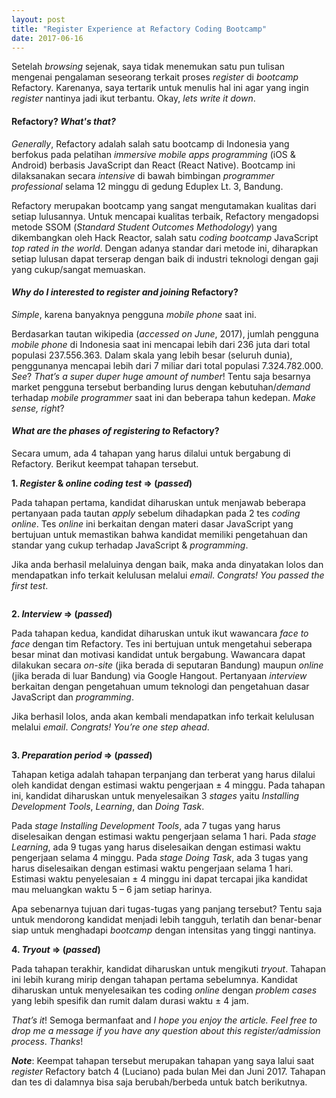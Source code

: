 ```yaml
---
layout: post
title: "Register Experience at Refactory Coding Bootcamp"
date: 2017-06-16
---
```


Setelah *browsing* sejenak, saya tidak menemukan satu pun tulisan mengenai pengalaman seseorang terkait proses *register* di *bootcamp* Refactory. Karenanya, saya tertarik untuk menulis hal ini agar yang ingin *register* nantinya jadi ikut terbantu. Okay, *lets write it down*.

#### Refactory? *What's that?*

*Generally*, Refactory adalah salah satu bootcamp di Indonesia yang berfokus pada pelatihan *immersive mobile apps programming* (iOS & Android) berbasis JavaScript dan React (React Native). Bootcamp ini dilaksanakan secara *intensive* di bawah bimbingan *programmer professional* selama 12 minggu di gedung Eduplex Lt. 3, Bandung.

Refactory merupakan bootcamp yang sangat mengutamakan kualitas dari setiap lulusannya. Untuk mencapai kualitas terbaik, Refactory mengadopsi metode SSOM (*Standard Student Outcomes Methodology*) yang dikembangkan oleh Hack Reactor, salah satu *coding bootcamp* JavaScript *top rated in the world*. Dengan adanya standar dari metode ini, diharapkan setiap lulusan dapat terserap dengan baik di industri teknologi dengan gaji yang cukup/sangat memuaskan.

#### *Why do I interested to register and joining* Refactory?

*Simple*, karena banyaknya pengguna *mobile phone* saat ini.

Berdasarkan tautan wikipedia (*accessed on June*, 2017), jumlah pengguna *mobile phone* di Indonesia saat ini mencapai lebih dari 236 juta dari total populasi 237.556.363. Dalam skala yang lebih besar (seluruh dunia), penggunanya mencapai lebih dari 7 miliar dari total populasi 7.324.782.000. *See*? *That’s a super duper huge amount of number*! Tentu saja besarnya market pengguna tersebut berbanding lurus dengan kebutuhan/*demand* terhadap *mobile programmer* saat ini dan beberapa tahun kedepan. *Make sense, right*?

#### *What are the phases of registering to* Refactory?

Secara umum, ada 4 tahapan yang harus dilalui untuk bergabung di Refactory. Berikut keempat tahapan tersebut.

**1. *Register* & *online coding test* => (*passed*)**

Pada tahapan pertama, kandidat diharuskan untuk menjawab beberapa pertanyaan pada tautan *apply* sebelum dihadapkan pada 2 tes *coding online*. Tes *online* ini berkaitan dengan materi dasar JavaScript yang bertujuan untuk memastikan bahwa kandidat memiliki pengetahuan dan standar yang cukup terhadap JavaScript & *programming*.

Jika anda berhasil melaluinya dengan baik, maka anda dinyatakan lolos dan mendapatkan info terkait kelulusan melalui *email*. *Congrats! You passed the first test*.

<img src="{{ '/assets/img/passing-the-first-test.png' | prepend: site.baseurl }}" alt="">

**2. *Interview* => (*passed*)**

Pada tahapan kedua, kandidat diharuskan untuk ikut wawancara *face to face* dengan tim Refactory. Tes ini bertujuan untuk mengetahui seberapa besar minat dan motivasi kandidat untuk bergabung. Wawancara dapat dilakukan secara *on-site* (jika berada di seputaran Bandung) maupun *online* (jika berada di luar Bandung) via Google Hangout. Pertanyaan *interview* berkaitan dengan pengetahuan umum teknologi dan pengetahuan dasar JavaScript dan *programming*.

Jika berhasil lolos, anda akan kembali mendapatkan info terkait kelulusan melalui *email*. *Congrats! You’re one step ahead*.

<img src="{{ '/assets/img/passing-the-second-test.png' | prepend: site.baseurl }}" alt="">

**3. *Preparation period* => (*passed*)**

Tahapan ketiga adalah tahapan terpanjang dan terberat yang harus dilalui oleh kandidat dengan estimasi waktu pengerjaan ± 4 minggu. Pada tahapan ini, kandidat diharuskan untuk menyelesaikan 3 *stages* yaitu *Installing Development Tools*, *Learning*, dan *Doing Task*.

Pada *stage Installing Development Tools*, ada 7 tugas yang harus diselesaikan dengan estimasi waktu pengerjaan selama 1 hari. Pada *stage Learning*, ada 9 tugas yang harus diselesaikan dengan estimasi waktu pengerjaan selama 4 minggu. Pada *stage Doing Task*, ada 3 tugas yang harus diselesaikan dengan estimasi waktu pengerjaan selama 1 hari. Estimasi waktu penyelesaian ± 4 minggu ini dapat tercapai jika kandidat mau meluangkan waktu 5 – 6 jam setiap harinya.

Apa sebenarnya tujuan dari tugas-tugas yang panjang tersebut? Tentu saja untuk mendorong kandidat menjadi lebih tangguh, terlatih dan benar-benar siap untuk menghadapi *bootcamp* dengan intensitas yang tinggi nantinya.

**4. *Tryout* => (*passed*)**

Pada tahapan terakhir, kandidat diharuskan untuk mengikuti *tryout*. Tahapan ini lebih kurang mirip dengan tahapan pertama sebelumnya. Kandidat diharuskan untuk menyelesaikan tes coding *online* dengan *problem cases* yang lebih spesifik dan rumit dalam durasi waktu ± 4 jam.

*That’s it*! Semoga bermanfaat and *I hope you enjoy the article. Feel free to drop me a message if you have any question about this register/admission process*. *Thanks*!

***Note***: Keempat tahapan tersebut merupakan tahapan yang saya lalui saat *register* Refactory batch 4 (Luciano) pada bulan Mei dan Juni 2017. Tahapan dan tes di dalamnya bisa saja berubah/berbeda untuk batch berikutnya.
